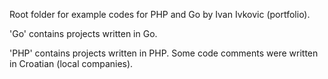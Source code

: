 Root folder for example codes for PHP and Go by Ivan Ivkovic (portfolio).



'Go' contains projects written in Go.

'PHP' contains projects written in PHP. Some code comments were written in Croatian (local companies).

